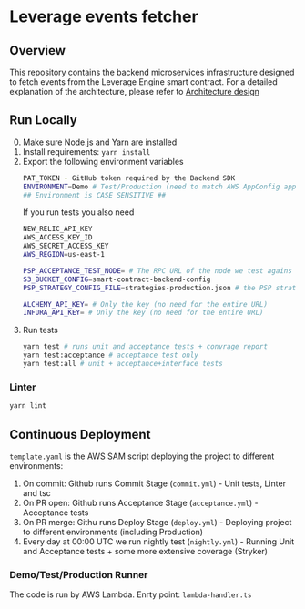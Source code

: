 # Leverage events fetcher


## Overview

This repository contains the backend microservices infrastructure designed to fetch events from the Leverage Engine smart contract. For a detailed explanation of the architecture, please refer to [Architecture design](https://www.notion.so/archimedesfi/Architectural-Proposal-for-Event-Processing-Micro-Service-327458f8dfec462c87758fbd509ef314)

## Run Locally

0. Make sure Node.js and Yarn are installed
1. Install requirements: `yarn install`
2. Export the following environment variables
   ```bash
   PAT_TOKEN - GitHub token required by the Backend SDK
   ENVIRONMENT=Demo # Test/Production (need to match AWS AppConfig application name)
   ## Environment is CASE SENSITIVE ##
   ```
   If you run tests you also need
   ```bash
   NEW_RELIC_API_KEY
   AWS_ACCESS_KEY_ID
   AWS_SECRET_ACCESS_KEY
   AWS_REGION=us-east-1

   PSP_ACCEPTANCE_TEST_NODE= # The RPC URL of the node we test agains
   S3_BUCKET_CONFIG=smart-contract-backend-config
   PSP_STRATEGY_CONFIG_FILE=strategies-production.json # the PSP strategy configuration file locally

   ALCHEMY_API_KEY= # Only the key (no need for the entire URL)
   INFURA_API_KEY= # Only the key (no need for the entire URL)
   ```
3. Run tests
   ```bash
   yarn test # runs unit and acceptance tests + convrage report
   yarn test:acceptance # acceptance test only
   yarn test:all # unit + acceptance+interface tests
   ```

### Linter
```bash
yarn lint
```

## Continuous Deployment

`template.yaml` is the AWS SAM script deploying the project to different environments:
1. On commit: Github runs Commit Stage (`commit.yml`) - Unit tests, Linter and tsc
2. On PR open: Github runs Acceptance Stage (`acceptance.yml`) - Acceptance tests
3. On PR merge: Githu runs Deploy Stage (`deploy.yml`) - Deploying project to different environments (including Production)
4. Every day at 00:00 UTC we run nightly test (`nightly.yml`) - Running Unit and Acceptance tests + some more extensive coverage (Stryker)

### Demo/Test/Production Runner 

The code is run by AWS Lambda. Enrty point: `lambda-handler.ts`
